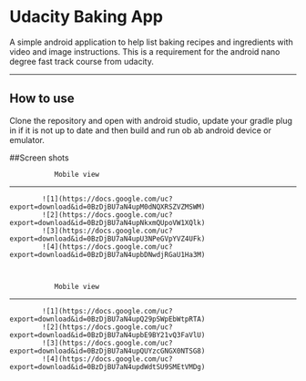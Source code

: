 Udacity Baking App
===================


A simple android application to help list baking recipes and ingredients with video and image instructions. This is a requirement for the android nano degree fast track course from udacity.

----------


How to use
-------------

Clone the repository and open with android studio, update your gradle plug in if it is not up to date and then build and run ob ab android device or emulator.

##Screen shots

			

               Mobile view
-----------

  
			![1](https://docs.google.com/uc?export=download&id=0BzDjBU7aN4upM0dNQXRSZVZMSWM)
			![2](https://docs.google.com/uc?export=download&id=0BzDjBU7aN4upNkxmQUpoVW1XQlk)
			![3](https://docs.google.com/uc?export=download&id=0BzDjBU7aN4upU3NPeGVpYVZ4UFk)
			![4](https://docs.google.com/uc?export=download&id=0BzDjBU7aN4upbDNwdjRGaU1Ha3M)


	
               Mobile view
-----------

  
			![1](https://docs.google.com/uc?export=download&id=0BzDjBU7aN4upQ29pSWpEbWtpRTA)
			![2](https://docs.google.com/uc?export=download&id=0BzDjBU7aN4upbE9BY21vQ3FaVlU)
			![3](https://docs.google.com/uc?export=download&id=0BzDjBU7aN4upQUYzcGNGX0NTSG8)
			![4](https://docs.google.com/uc?export=download&id=0BzDjBU7aN4updWdtSU9SMEtVMDg)	




